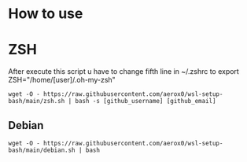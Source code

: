 # How to use

# ZSH

After execute this script u have to change fifth line in ~/.zshrc to export ZSH="/home/[user]/.oh-my-zsh" 

```
wget -O - https://raw.githubusercontent.com/aerox0/wsl-setup-bash/main/zsh.sh | bash -s [github_username] [github_email]
```

## Debian
```
wget -O - https://raw.githubusercontent.com/aerox0/wsl-setup-bash/main/debian.sh | bash
```
